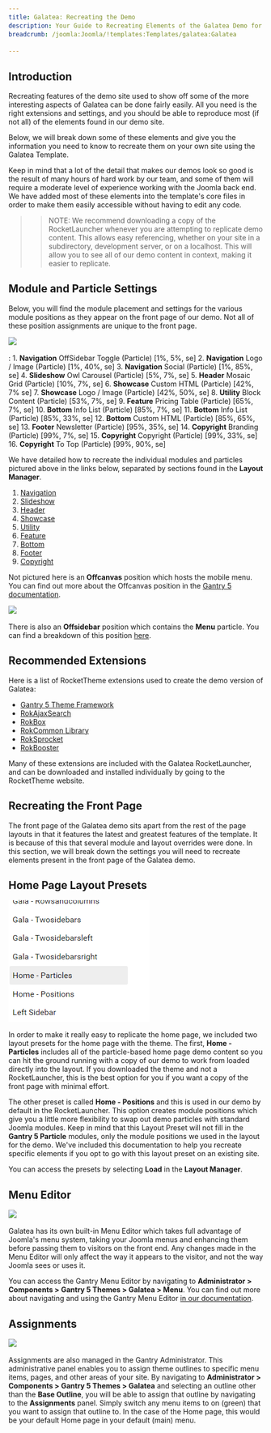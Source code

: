 ```yaml
---
title: Galatea: Recreating the Demo
description: Your Guide to Recreating Elements of the Galatea Demo for Joomla
breadcrumb: /joomla:Joomla/!templates:Templates/galatea:Galatea

---
```


Introduction
-----

Recreating features of the demo site used to show off some of the more interesting aspects of Galatea can be done fairly easily. All you need is the right extensions and settings, and you should be able to reproduce most (if not all) of the elements found in our demo site.

Below, we will break down some of these elements and give you the information you need to know to recreate them on your own site using the Galatea Template.

Keep in mind that a lot of the detail that makes our demos look so good is the result of many hours of hard work by our team, and some of them will require a moderate level of experience working with the Joomla back end. We have added most of these elements into the template's core files in order to make them easily accessible without having to edit any code.

>> NOTE: We recommend downloading a copy of the RocketLauncher whenever you are attempting to replicate demo content. This allows easy referencing, whether on your site in a subdirectory, development server, or on a localhost. This will allow you to see all of our demo content in context, making it easier to replicate.

Module and Particle Settings
-----

Below, you will find the module placement and settings for the various module positions as they appear on the front page of our demo. Not all of these position assignments are unique to the front page.

![](assets/galatea2.jpeg)

:   1. **Navigation** OffSidebar Toggle (Particle) [1%, 5%, se]
    2. **Navigation** Logo / Image (Particle) [1%, 40%, se]
    3. **Navigation** Social (Particle) [1%, 85%, se]
    4. **Slideshow** Owl Carousel (Particle) [5%, 7%, se]
    5. **Header** Mosaic Grid (Particle) [10%, 7%, se]
    6. **Showcase** Custom HTML (Particle) [42%, 7% se]
    7. **Showcase** Logo / Image (Particle) [42%, 50%, se]
    8. **Utility** Block Content  (Particle) [53%, 7%, se]
    9. **Feature** Pricing Table (Particle) [65%, 7%, se]
    10. **Bottom** Info List (Particle) [85%, 7%, se]
    11. **Bottom** Info List (Particle) [85%, 33%, se]
    12. **Bottom** Custom HTML (Particle) [85%, 65%, se]
    13. **Footer** Newsletter (Particle) [95%, 35%, se]
    14. **Copyright** Branding (Particle) [99%, 7%, se]
    15. **Copyright** Copyright (Particle) [99%, 33%, se]
    16. **Copyright** To Top (Particle) [99%, 90%, se]

We have detailed how to recreate the individual modules and particles pictured above in the links below, separated by sections found in the **Layout Manager**.

1. [Navigation](demo_navigation.md)
2. [Slideshow](demo_slideshow.md)
3. [Header](demo_header.md)
3. [Showcase](demo_showcase.md)
4. [Utility](demo_utility.md)
5. [Feature](demo_feature.md)
6. [Bottom](demo_bottom.md)
7. [Footer](demo_footer.md)
8. [Copyright](demo_copyright.md)

Not pictured here is an **Offcanvas** position which hosts the mobile menu. You can find out more about the Offcanvas position in the [Gantry 5 documentation](http://docs.gantry.org/gantry5/configure/layout-manager#offcanvas-section).

![](assets/offsidebar.jpeg)

There is also an **Offsidebar** position which contains the **Menu** particle. You can find a breakdown of this position [here](demo_offsidebar.md).

Recommended Extensions
-----

Here is a list of RocketTheme extensions used to create the demo version of Galatea:

* [Gantry 5 Theme Framework](http://gantry.org/)
* [RokAjaxSearch](http://www.rockettheme.com/joomla/extensions/rokajaxsearch)
* [RokBox](http://www.rockettheme.com/joomla/extensions/rokbox)
* [RokCommon Library](https://rockettheme.com/joomla/extensions/rokutilities)
* [RokSprocket](http://www.rockettheme.com/joomla/extensions/roksprocket)
* [RokBooster](http://www.rockettheme.com/joomla/extensions/rokbooster)

Many of these extensions are included with the Galatea RocketLauncher, and can be downloaded and installed individually by going to the RocketTheme website.

Recreating the Front Page
-----

The front page of the Galatea demo sits apart from the rest of the page layouts in that it features the latest and greatest features of the template. It is because of this that several module and layout overrides were done. In this section, we will break down the settings you will need to recreate elements present in the front page of the Galatea demo.

Home Page Layout Presets
-----

![Layout Presets](assets/layout_presets.png)

In order to make it really easy to replicate the home page, we included two layout presets for the home page with the theme. The first, **Home - Particles** includes all of the particle-based home page demo content so you can hit the ground running with a copy of our demo to work from loaded directly into the layout. If you downloaded the theme and not a RocketLauncher, this is the best option for you if you want a copy of the front page with minimal effort.

The other preset is called **Home - Positions** and this is used in our demo by default in the RocketLauncher. This option creates module positions which give you a little more flexibility to swap out demo particles with standard Joomla modules. Keep in mind that this Layout Preset will not fill in the **Gantry 5 Particle** modules, only the module positions we used in the layout for the demo. We've included this documentation to help you recreate specific elements if you opt to go with this layout preset on an existing site.

You can access the presets by selecting **Load** in the **Layout Manager**.

Menu Editor
-----

![](assets/menu_1.jpeg)

Galatea has its own built-in Menu Editor which takes full advantage of Joomla's menu system, taking your Joomla menus and enhancing them before passing them to visitors on the front end. Any changes made in the Menu Editor will only affect the way it appears to the visitor, and not the way Joomla sees or uses it.

You can access the Gantry Menu Editor by navigating to **Administrator > Components > Gantry 5 Themes > Galatea > Menu**. You can find out more about navigating and using the Gantry Menu Editor [in our documentation](http://docs.gantry.org/gantry5/configure/menu-editor).

Assignments
-----

![](assets/assignments_1.jpeg)

Assignments are also managed in the Gantry Administrator. This administrative panel enables you to assign theme outlines to specific menu items, pages, and other areas of your site. By navigating to **Administrator > Components > Gantry 5 Themes > Galatea** and selecting an outline other than the **Base Outline**, you will be able to assign that outline by navigating to the **Assignments** panel. Simply switch any menu items to on (green) that you want to assign that outline to. In the case of the Home page, this would be your default Home page in your default (main) menu.
